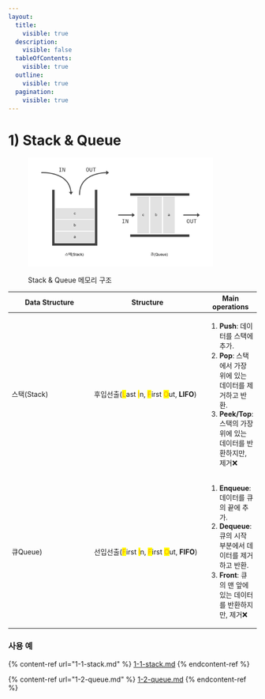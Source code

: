 ```yaml
---
layout:
  title:
    visible: true
  description:
    visible: false
  tableOfContents:
    visible: true
  outline:
    visible: true
  pagination:
    visible: true
---
```


# 1) Stack & Queue

<div align="left">

<figure><img src="../../../.gitbook/assets/img.png" alt="" width="375"><figcaption><p>Stack &#x26; Queue 메모리 구조</p></figcaption></figure>

</div>

<table><thead><tr><th width="161">Data Structure</th><th width="230">Structure</th><th>Main operations</th></tr></thead><tbody><tr><td>스택(Stack)</td><td>후입선출(<mark style="color:orange;">L</mark>ast <mark style="color:orange;">I</mark>n, <mark style="color:orange;">F</mark>irst <mark style="color:orange;">O</mark>ut, <strong>LIFO</strong>)</td><td><p></p><ol><li><strong>Push</strong>: 데이터를 스택에 추가.</li><li><strong>Pop</strong>: 스택에서 가장 위에 있는 데이터를 제거하고 반환.</li><li><strong>Peek/Top</strong>: 스택의 가장 위에 있는 데이터를 반환하지만, 제거❌</li></ol></td></tr><tr><td>큐Queue)</td><td>선입선출(<mark style="color:orange;">F</mark>irst <mark style="color:orange;">I</mark>n, <mark style="color:orange;">F</mark>irst <mark style="color:orange;">O</mark>ut, <strong>FIFO</strong>)</td><td><p></p><ol><li><strong>Enqueue</strong>: 데이터를 큐의 끝에 추가.</li><li><strong>Dequeue</strong>: 큐의 시작 부분에서 데이터를 제거하고 반환.</li><li><strong>Front</strong>: 큐의 맨 앞에 있는 데이터를 반환하지만, 제거❌</li></ol></td></tr></tbody></table>



### 사용 예

{% content-ref url="1-1-stack.md" %}
[1-1-stack.md](1-1-stack.md)
{% endcontent-ref %}

{% content-ref url="1-2-queue.md" %}
[1-2-queue.md](1-2-queue.md)
{% endcontent-ref %}
